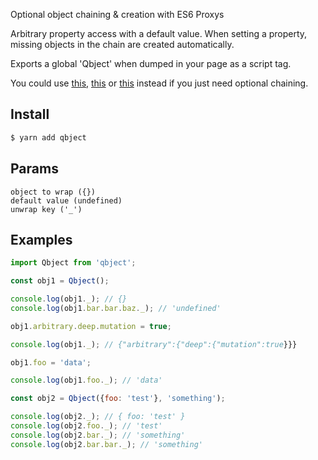 Optional object chaining & creation with ES6 Proxys

Arbitrary property access with a default value. When setting a property, missing objects in the chain are created automatically.

Exports a global 'Qbject' when dumped in your page as a script tag.

You could use [this](https://lodash.com/docs/4.17.4#get), [this](https://www.npmjs.com/package/babel-plugin-transform-optional-chaining) or [this](https://github.com/tc39/proposal-optional-chaining) instead if you just need optional chaining.

Install
---

```bash
$ yarn add qbject
```

Params
---

    object to wrap ({})
    default value (undefined)
    unwrap key ('_')

Examples
---

```javascript
import Qbject from 'qbject';

const obj1 = Qbject();

console.log(obj1._); // {}
console.log(obj1.bar.bar.baz._); // 'undefined'

obj1.arbitrary.deep.mutation = true;

console.log(obj1._); // {"arbitrary":{"deep":{"mutation":true}}}

obj1.foo = 'data';

console.log(obj1.foo._); // 'data'

const obj2 = Qbject({foo: 'test'}, 'something');

console.log(obj2._); // { foo: 'test' }
console.log(obj2.foo._); // 'test'
console.log(obj2.bar._); // 'something'
console.log(obj2.bar.bar._); // 'something'
```
